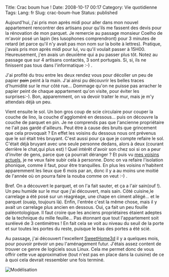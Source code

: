 Title: Crac boum hue !
Date: 2008-10-17 00:17
Category: Vie quotidienne
Tags:
Lang: fr
Slug: crac-boum-hue
Status: published

Aujourd'hui, j'ai pris mon après midi pour aller dans mon nouvel appartement
rencontrer des artisans pour qu'ils me fassent des devis pour la rénovation de
mon parquet. Je remercie au passage monsieur Coelho de m'avoir posé un lapin
(les lusophones comprendront) pour 3 minutes de retard (et parce qu'il n'y
avait pas mon nom sur la boite à lettres). Pratique, j'avais pris mon après
midi pour lui, vu qu'il voulait passer à 15H00. Heureusement, j'en avais un
deuxième qui a pu passer plus tôt. Notez au passage que sur 4 artisans
contactés, 3 sont portugais. Si, si, ils ne finissent pas tous dans
l'informatique :-) .

J'ai profité du trou entre les deux rendez vous pour décoller un peu de papier
~~pain~~ peint à la main. J'ai ainsi pu découvrir les belles traces d'humidité
sur le mur côté rue... Dommage qu'on ne puisse pas arracher le papier peint de
chaque appartement qu'on visite, pour éviter les surprises:-). Bon,
apparemment, on va devoir traiter le mur, mais je m'y attendais déjà un peu.

Vient ensuite le sol. Un bon gros coup de scie circulaire pour couper la couche
de lino, la couche d'aggloméré en dessous... puis on découvre la couche de
parquet en pin. Je ne comprends pas que l'ancienne propriétaire ne l'ait pas
gardé d'ailleurs. Peut être à cause des bruits que grincement que cela
provoquait ? En effet les voisins du dessous nous ont prévenus que le sol était
très bruyant. C'est aussi pour ça que je compte refaire le sol. C'était déjà
bruyant avec une seule personne dedans, alors à deux (courant derrière le
chat,qui plus est) ! Quel intérêt d'avoir son chez soi si on a peur d'inviter
de gens, parce que ça pourrait déranger ? Et puis vu [mes voisins
actuels](/post/2008/10/11/Proprietaire-Enfin), je ne veux faire subir cela à
personne. Donc on va refaire l'isolation phonique, comme il faut, pour être
tranquilles. En plus les voisins n'habitent apparemment les lieux que 6 mois
par an, donc il y a au moins une moitié de l'année où on pourra faire la nouba
comme on veut :-) .

Bref. On a découvert le parquet, et on l'a fait sauter, et ça a l'air sain(ouf
!). Un peu humide sur le mur que j'ai découvert, mais sain. Côté cuisine,le
carrelage a été posé sur un réagréage, une chape en ciment allégé... et le
parquet (ouaip, toujours là). Enfin, l'entrée c'est la même chose, mais il y
avait un carrelage plus ancien en dessous. Oui, ça fait un peu fouille
paléontologique. Il faut croire que les anciens propriétaires étaient adeptes
de la technique du mille feuille... Pas étonnant que tout l'appartement soit
surélevé de 3 centimètres ! En fait cela se voit au niveau du seuil de la porte
et sur toutes les portes du reste, puisque le bas des portes a été scié.

Au passage, j'ai découvert l'excellent
[SweetHome3d](http://sweethome3d.sourceforge.net/fr/) il y a quelques mois, pour
pouvoir prévoir un peu l'aménagement futur. J'étais assez content de trouver ce
genre de logiciels sous Linux. Cela me permet donc de vous offrir cette vue
approximative (tout n'est pas en place dans la cuisine) de ce à quoi cela
devrait ressembler une fois terminé.

![Modélisation]({static]/media/appartement/appartement.png)
